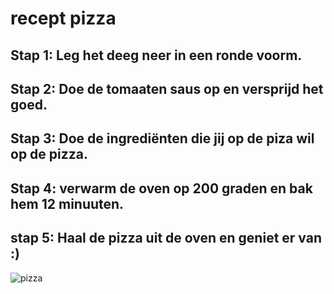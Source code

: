 # recept pizza

## Stap 1: Leg het deeg neer in een ronde voorm.
## Stap 2: Doe de tomaaten saus op en versprijd het goed.
## Stap 3: Doe de ingrediënten die jij op de piza wil op de pizza.
## Stap 4: verwarm de oven op 200 graden en bak hem 12 minuuten.
## stap 5: Haal de pizza uit de oven en geniet er van :)
![pizza](https://www.boodschappen.nl/app/uploads/recipe_images/4by3_header@2x/7006.jpg)

